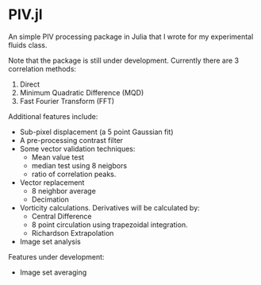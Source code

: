 # PIV.jl
An simple PIV processing package in Julia that I wrote for my experimental fluids class. 

Note that the package is still under development. Currently there are 3 correlation methods:
1. Direct
2. Minimum Quadratic Difference (MQD)
3. Fast Fourier Transform (FFT)

Additional features include:
- Sub-pixel displacement (a 5 point Gaussian fit)
- A pre-processing contrast filter
- Some vector validation techniques:
  - Mean value test
  - median test using 8 neigbors
  - ratio of correlation peaks. 
- Vector replacement
  - 8 neighbor average
  - Decimation
- Vorticity calculations. Derivatives will be calculated by:
  - Central Difference
  - 8 point circulation using trapezoidal integration. 
  - Richardson Extrapolation
- Image set analysis

Features under development:
- Image set averaging

